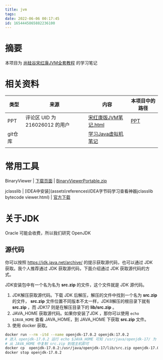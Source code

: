 ```yaml
---
title: jvm
tags: 
date: 2022-06-06 00:17:45
id: 1654445865882236100
---
```

# 摘要

本项目为 [尚硅谷宋红康JVM全套教程](https://www.bilibili.com/video/BV1PJ411n7xZ) 的学习笔记

# 相关资料

| 类型    | 来源                           | 内容                                                         | 本项目中的路径 |
| ------- | ------------------------------ | ------------------------------------------------------------ | -------------- |
| PPT     | 评论区 UID 为 216026012 的用户 | [宋红康版JVM笔记.html](old\PPT\宋红康版JVM笔记.html)         | [PPT](PPT)     |
| git仓库 |                                | [学习Java虚拟机笔记](https://gitee.com/tcl192243051/studyJVM) |                |
|         |                                |                                                              |                |



# 常用工具

BinaryViewer | [下载页面](https://www.proxoft.com/BinaryViewer.aspx) | [BinaryViewerPortable.zip](https://www.proxoft.com/downloads/BinaryViewerPortable.zip) 

jclasslib | [IDEA中安装](assets\references\IDEA字节码学习查看神器jclasslib bytecode viewer.html) | [官方下载](https://github.com/ingokegel/jclasslib/releases) 



# 关于JDK

Oracle 可能会收费，所以我们研究 OpenJDK 

## 源代码

你可以按照 https://jdk.java.net/archive/ 的提示获取源代码，也可以通过 JDK 获取。我个人推荐通过 JDK 获取源代码，下面介绍通过 JDK 获取源代码的方式。

JDK安装包中有一个名为名为 **src.zip** 的文件，这个文件就是 JDK 源代码。

1. JDK解压获取源代码。下载 JDK 后解压，解压的文件中找到一个名为 **src.zip** 的文件， **src.zip** 文件位置不同版本不太一样，JDK8解压的根目录下就有 **src.zip** ，而 JDK17 则是在解压目录下的 **lib/src.zip** 。
2. JAVA_HOME 获取源代码。如果你安装了JDK ，那你可以使用 `echo $JAVA_HOME` 查看 JAVA_HOME，到 JAVA_HOME 下获取 **src.zip** 文件。
3. 使用 docker 获取。

```sh
docker run --rm -itd --name openjdk-17.0.2 openjdk:17.0.2
# 进入 openjdk-17.0.2 运行 echo $JAVA_HOME 可知 /usr/java/openjdk-17/ 为 JAVA_HOME
# 从 JAVA_HOME 中复制 src.zip 到宿主机即可
docker cp  openjdk-17.0.2:/usr/java/openjdk-17/lib/src.zip openjdk-17.0.2-src.zip
docker stop openjdk-17.0.2
```











